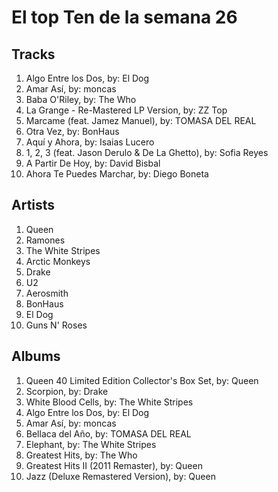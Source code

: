 # El top Ten de la semana 26

## Tracks
1. Algo Entre los Dos, by: El Dog
1. Amar Así, by: moncas
1. Baba O'Riley, by: The Who
1. La Grange - Re-Mastered LP Version, by: ZZ Top
1. Marcame (feat. Jamez Manuel), by: TOMASA DEL REAL
1. Otra Vez, by: BonHaus
1. Aquí y Ahora, by: Isaias Lucero
1. 1, 2, 3 (feat. Jason Derulo & De La Ghetto), by: Sofia Reyes
1. A Partir De Hoy, by: David Bisbal
1. Ahora Te Puedes Marchar, by: Diego Boneta

## Artists
1. Queen
1. Ramones
1. The White Stripes
1. Arctic Monkeys
1. Drake
1. U2
1. Aerosmith
1. BonHaus
1. El Dog
1. Guns N' Roses

## Albums
1. Queen 40 Limited Edition Collector's Box Set, by: Queen
1. Scorpion, by: Drake
1. White Blood Cells, by: The White Stripes
1. Algo Entre los Dos, by: El Dog
1. Amar Así, by: moncas
1. Bellaca del Año, by: TOMASA DEL REAL
1. Elephant, by: The White Stripes
1. Greatest Hits, by: The Who
1. Greatest Hits II (2011 Remaster), by: Queen
1. Jazz (Deluxe Remastered Version), by: Queen
